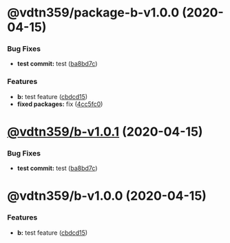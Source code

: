 # @vdtn359/package-b-v1.0.0 (2020-04-15)


### Bug Fixes

* **test commit:** test ([ba8bd7c](https://github.com/sportywide/mono-repo-test/commit/ba8bd7c653e403b298fbf64ea09d0dc9532b360f))


### Features

* **b:** test feature ([cbdcd15](https://github.com/sportywide/mono-repo-test/commit/cbdcd158c93c2e3a35a6ea299fc8b3fad79db999))
* **fixed packages:** fix ([4cc5fc0](https://github.com/sportywide/mono-repo-test/commit/4cc5fc037071bd4120ec3b538d8f2cb09bec5e5a))

# [@vdtn359/b-v1.0.1](https://github.com/sportywide/mono-repo-test/compare/@vdtn359/b-v1.0.0...@vdtn359/b-v1.0.1) (2020-04-15)


### Bug Fixes

* **test commit:** test ([ba8bd7c](https://github.com/sportywide/mono-repo-test/commit/ba8bd7c653e403b298fbf64ea09d0dc9532b360f))

# @vdtn359/b-v1.0.0 (2020-04-15)


### Features

* **b:** test feature ([cbdcd15](https://github.com/sportywide/mono-repo-test/commit/cbdcd158c93c2e3a35a6ea299fc8b3fad79db999))
